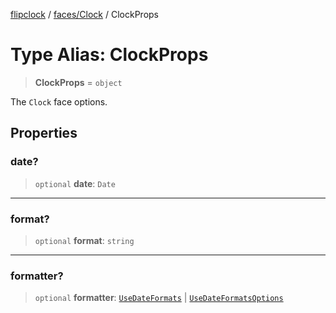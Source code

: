[flipclock](../../../index.md) / [faces/Clock](../index.md) / ClockProps

# Type Alias: ClockProps

> **ClockProps** = `object`

The `Clock` face options.

## Properties

### date?

> `optional` **date**: `Date`

***

### format?

> `optional` **format**: `string`

***

### formatter?

> `optional` **formatter**: [`UseDateFormats`](../../../helpers/date/type-aliases/UseDateFormats.md) \| [`UseDateFormatsOptions`](../../../helpers/date/type-aliases/UseDateFormatsOptions.md)
